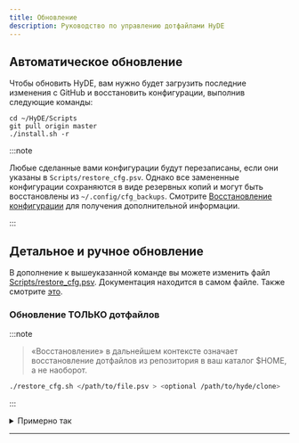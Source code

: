 ```yaml
---
title: Обновление
description: Руководство по управлению дотфайлами HyDE
---
```


## Автоматическое обновление

Чтобы обновить HyDE, вам нужно будет загрузить последние изменения с GitHub и восстановить конфигурации, выполнив следующие команды:

```shell
cd ~/HyDE/Scripts
git pull origin master
./install.sh -r
```

:::note

Любые сделанные вами конфигурации будут перезаписаны, если они указаны в `Scripts/restore_cfg.psv`.
Однако все замененные конфигурации сохраняются в виде резервных копий и могут быть восстановлены из `~/.config/cfg_backups`.
Смотрите [Восстановление конфигурации](/hyde/installation/restore/) для получения дополнительной информации.

:::

## Детальное и ручное обновление

В дополнение к вышеуказанной команде вы можете изменить файл [Scripts/restore_cfg.psv](https://github.com/HyDE-Project/HyDE/blob/master/Scripts/restore_cfg.psv). Документация находится в самом файле.
Также смотрите [это](../../resources/restore/).

### Обновление ТОЛЬКО дотфайлов

:::note

> «Восстановление» в дальнейшем контексте означает восстановление дотфайлов из репозитория в ваш каталог $HOME, а не наоборот.

```sh
./restore_cfg.sh </path/to/file.psv > <optional /path/to/hyde/clone>
```

:::

<details>
<summary>Примерно так</summary>

```sh
cd ~/HyDE/Scripts
./restore_cfg.sh ./restore_cfg.psv
```

</details>

---
